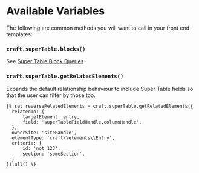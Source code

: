 # Available Variables

The following are common methods you will want to call in your front end templates:

### `craft.superTable.blocks()`

See [Super Table Block Queries](docs:getting-elements/supertable-block-queries)

### `craft.superTable.getRelatedElements()`

Expands the default relationship behaviour to include Super Table fields so that the user can filter by those too.

```twig
{% set reverseRelatedElements = craft.superTable.getRelatedElements({
  relatedTo: {
      targetElement: entry,
      field: 'superTableFieldHandle.columnHandle',
  },
  ownerSite: 'siteHandle',
  elementType: 'craft\\elements\\Entry',
  criteria: {
      id: 'not 123',
      section: 'someSection',
  }
}).all() %}
```
